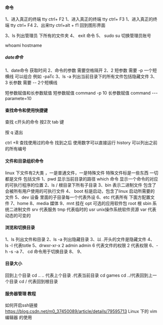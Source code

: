 #### 命令
1、进入真正的终端 tty ctrl+ F2
1、进入真正的终端 tty ctrl+ F3
1、进入真正的终端 tty ctrl+ F4
2、出来tty ctrl+alt + f1 回到图形界面

3、ls 列出管理员 下所有的文件夹
4、 exit 命令
5、 sudo su  切换管理员账号

whoami
hostname 

##### date命令
1、date命令  获取时间
2、命令的参数 需要空格隔开
2、2 短参数 需要  -p 一个短横线 可以组合 例如 -paTc
3、ls -a 列出当前目录下的所有文件包括隐藏文件 
3、3 长参数 需要 -- 2个短横线

短参数赋值和长参数赋值
短参数赋值 command -p 10
长参数赋值 command ---paramete=10 

#### 查找命令和使用快捷键 
查找   c开头的命令  按2次 tab 键

按 q 退出

ctrl +R  查找使用过的命令
找到之后 使用数字可以直接运行
history 可以列出之前的所有编号

#### 文件和目录组织命令
  linux 下文件有2大类 ，一是普通文件，一是特殊文件
  特殊文件标是一些东西
  一切都是文件 包括文件
 1、pwd  显示当前目录的路径
 which 命令 显示一个命令的对应的可执行程序的位置
 2、ls / 根目录下所有子目录 
 3、bin 表示二进制文件 包含了会被所有用户使用的可执行文件
 4、 boot  标是启动，包含了linux 启动所需要的文件
 5、dev 设备 里面的子目录每一个代表外设
 6、etc 代表所有 下面方配置文件
 7、home 
 8、media 媒体
 9、mnt 挂在
 opt 可选的应用软件包
 root 根
 sbin 系统二进制文件
 srv 代表服务
 tmp 代表临时的
 usr unix操作系统软件资源
 var 代表动态的可变的
 
#### 浏览和切换目录
1、ls 列出文件和目录
2、ls -a 列出隐藏目录
3、以 .开头的文件是隐藏文件 
4、 ls -l 代表totle
5、drwxr-xr-x 2 admin admin 6   代表文件的权限
2 代表权限 
6、-h -s -a 
7、 cd 命令用于切换目录
8、
9、

#### 目录大小
回到上个目录 cd .. 
.. 代表上个目录 .代表当前目录
cd games 
cd ../代表回到上一个目录
cd / 代表回到根目录

#### 服务器管理 教程
如何开启ssh链接 https://blog.csdn.net/m0_37450089/article/details/79595713
Linux 下的 vim 编辑器 的使用



 



